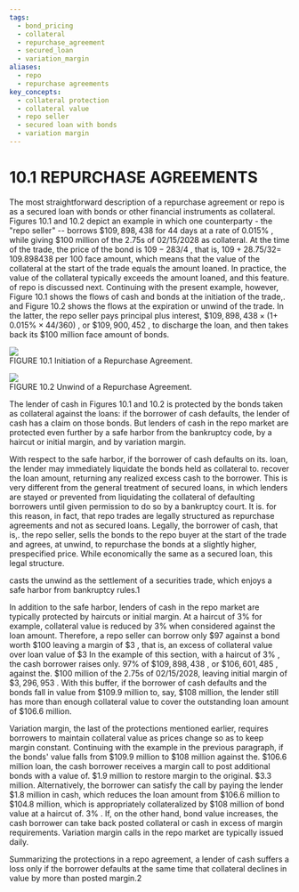 ```yaml
---
tags:
  - bond_pricing
  - collateral
  - repurchase_agreement
  - secured_loan
  - variation_margin
aliases:
  - repo
  - repurchase agreements
key_concepts:
  - collateral protection
  - collateral value
  - repo seller
  - secured loan with bonds
  - variation margin
---
```


# 10.1 REPURCHASE AGREEMENTS  

The most straightforward description of a repurchase agreement or repo is as a secured loan with bonds or other financial instruments as collateral. Figures 10.1 and 10.2 depict an example in which one counterparty - the "repo seller" -- borrows $\$109,898,438$ for 44 days at a rate of $0.015\%$ , while giving $\$100$ million of the 2.75s of $02/15/2028$ as collateral. At the time of the trade, the price of the bond is $109{-}283/4$ , that is, $109+28.75/32=$ 109.898438 per 100 face amount, which means that the value of the collateral at the start of the trade equals the amount loaned. In practice, the value of the collateral typically exceeds the amount loaned, and this feature. of repo is discussed next. Continuing with the present example, however, Figure 10.1 shows the flows of cash and bonds at the initiation of the trade,. and Figure 10.2 shows the flows at the expiration or unwind of the trade. In the latter, the repo seller pays principal plus interest, $\$109,898,438\times(1+$ $0.015\%\times44/360)$ , or $\$109,900,452$ , to discharge the loan, and then takes back its $\$100$ million face amount of bonds.  

![](a6a704697ad665f492e306bb61662a3214df6ebe0bb7bcc4fb582f15282da04a.jpg)  
FIGURE 10.1 Initiation of a Repurchase Agreement.  

![](ab02842fc4352fe975c8bd5c8b27fcef24a7193550b7c43cf0c1aafa3b648606.jpg)  
FIGURE 10.2 Unwind of a Repurchase Agreement.  

The lender of cash in Figures 10.1 and 10.2 is protected by the bonds taken as collateral against the loans: if the borrower of cash defaults, the lender of cash has a claim on those bonds. But lenders of cash in the repo market are protected even further by a safe harbor from the bankruptcy code, by a haircut or initial margin, and by variation margin.  

With respect to the safe harbor, if the borrower of cash defaults on its. loan, the lender may immediately liquidate the bonds held as collateral to. recover the loan amount, returning any realized excess cash to the borrower. This is very different from the general treatment of secured loans, in which lenders are stayed or prevented from liquidating the collateral of defaulting borrowers until given permission to do so by a bankruptcy court. It is. for this reason, in fact, that repo trades are legally structured as repurchase agreements and not as secured loans. Legally, the borrower of cash, that is,. the repo seller, sells the bonds to the repo buyer at the start of the trade and agrees, at unwind, to repurchase the bonds at a slightly higher, prespecified price. While economically the same as a secured loan, this legal structure.  

casts the unwind as the settlement of a securities trade, which enjoys a safe harbor from bankruptcy rules.1  

In addition to the safe harbor, lenders of cash in the repo market are typically protected by haircuts or initial margin. At a haircut of $3\%$ for example, collateral value is reduced by $3\%$ when considered against the loan amount. Therefore, a repo seller can borrow only $\$97$ against a bond worth $\$100$ leaving a margin of $\$3$ , that is, an excess of collateral value over loan value of $\$3$ In the example of this section, with a haircut of $3\%$ , the cash borrower raises only. $97\%$ of $\$109,898,438$ , or $\$106,601,485$ , against the. $\$100$ million of the 2.75s of 02/15/2028, leaving initial margin of $\$3,296,953$ . With this buffer, if the borrower of cash defaults and the bonds fall in value from $\$109.9$ million to, say, $\$108$ million, the lender still has more than enough collateral value to cover the outstanding loan amount of $\$106.6$ million.  

Variation margin, the last of the protections mentioned earlier, requires borrowers to maintain collateral value as prices change so as to keep margin constant. Continuing with the example in the previous paragraph, if the bonds' value falls from $\$109.9$ million to $\$108$ million against the. $\$106.6$ million loan, the cash borrower receives a margin call to post additional bonds with a value of. $\$1.9$ million to restore margin to the original. $\$3.3$ million. Alternatively, the borrower can satisfy the call by paying the lender $\$1.8$ million in cash, which reduces the loan amount from $\$106.6$ million to $\$104.8$ million, which is appropriately collateralized by $\$108$ million of bond value at a haircut of. $3\%$ . If, on the other hand, bond value increases, the cash borrower can take back posted collateral or cash in excess of margin requirements. Variation margin calls in the repo market are typically issued daily.  

Summarizing the protections in a repo agreement, a lender of cash suffers a loss only if the borrower defaults at the same time that collateral declines in value by more than posted margin.2
